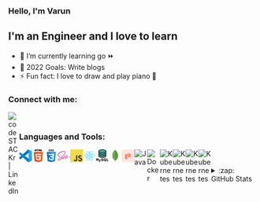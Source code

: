 ### Hello, I'm Varun

## I'm an Engineer and I love to learn

- 🌱 I’m currently learning go ⏩
- 🥅 2022 Goals: Write blogs
- ⚡ Fun fact: I love to draw and play piano 🎹

### Connect with me:

[<img align="left" alt="codeSTACKr | LinkedIn" width="22px" src="/icons/linkedin.svg" />][linkedin]
<br />

### Languages and Tools:

<img align="left" alt="Visual Studio Code" width="26px" src="https://raw.githubusercontent.com/github/explore/80688e429a7d4ef2fca1e82350fe8e3517d3494d/topics/visual-studio-code/visual-studio-code.png" />
<img align="left" alt="HTML5" width="26px" src="https://raw.githubusercontent.com/github/explore/80688e429a7d4ef2fca1e82350fe8e3517d3494d/topics/html/html.png" />
<img align="left" alt="CSS3" width="26px" src="https://raw.githubusercontent.com/github/explore/80688e429a7d4ef2fca1e82350fe8e3517d3494d/topics/css/css.png" />
<img align="left" alt="Sass" width="26px" src="https://raw.githubusercontent.com/github/explore/80688e429a7d4ef2fca1e82350fe8e3517d3494d/topics/sass/sass.png" />
<img align="left" alt="JavaScript" width="26px" src="https://raw.githubusercontent.com/github/explore/80688e429a7d4ef2fca1e82350fe8e3517d3494d/topics/javascript/javascript.png" />
<img align="left" alt="React" width="26px" src="https://raw.githubusercontent.com/github/explore/80688e429a7d4ef2fca1e82350fe8e3517d3494d/topics/react/react.png" />
<img align="left" alt="MySQL" width="26px" src="/icons/mysql.svg" />
<img align="left" alt="MongoDB" width="26px" src="/icons/mongodb-icon.svg" />
<img align="left" alt="Git" width="26px" src="/icons/git.svg" />
<img align="left" alt="Java" width="26px" src="https://www.vectorlogo.zone/logos/java/java-icon.svg" />
<img align="left" alt="Docker" width="26px" src="https://www.vectorlogo.zone/logos/docker/docker-icon.svg" />
<img align="left" alt="Kubernetes" width="26px" src="https://www.vectorlogo.zone/logos/kubernetes/kubernetes-icon.svg" />
<img align="left" alt="Kubernetes" width="26px" src="https://www.vectorlogo.zone/logos/elastic/elastic-icon.svg" />
<img align="left" alt="Kubernetes" width="26px" src="https://www.vectorlogo.zone/logos/fluentd/fluentd-icon.svg" />
<img align="left" alt="Kubernetes" width="26px" src="https://www.vectorlogo.zone/logos/amazon_aws/amazon_aws-icon.svg" />


<br />
<br />

<details>
  <summary>:zap: GitHub Stats</summary>

  <img align="left" alt="KSVarun's GitHub Stats" src="https://github-readme-stats.vercel.app/api?username=KSVarun&show_icons=true&hide_border=true&hide=stars" />

</details>

[linkedin]: https://linkedin.com/in/varun-ks-04493814a/
